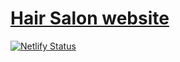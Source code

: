 # [Hair Salon website](https://hair-salon-website.netlify.app/)
[![Netlify Status](https://api.netlify.com/api/v1/badges/24bf478b-3106-4a9b-a313-adc272620e5d/deploy-status)](https://app.netlify.com/sites/hair-salon-website/deploys)

